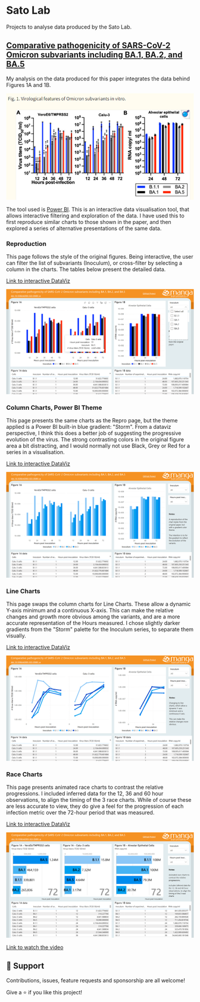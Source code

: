 # Sato Lab
Projects to analyse data produced by the Sato Lab.

## [Comparative pathogenicity of SARS-CoV-2 Omicron subvariants including BA.1, BA.2, and BA.5](https://doi.org/10.1038/s42003-023-05081-w)

My analysis on the data produced for this paper integrates the data behind Figures 1A and 1B.

![Figures 1A and 1B](https://github.com/Mike-Honey/Sato-Lab/raw/main/doi.org%2010.1038%20s42003-023-05081-w%20Comparative%20pathogenicity%20of%20SARS-CoV-2%20Omicron%20subvariants%20including%20BA.1%2C%20BA.2%2C%20and%20BA.5/doi.org-10.1038%20s42003-023-05081-w-Figure-1-A-and-B.png)

The tool used is [Power BI](https://powerbi.microsoft.com/). This is an interactive data visualisation tool, that allows interactive filtering and exploration of the data.  I have used this to first reproduce similar charts to those shown in the paper, and then explored a series of alternative presentations of the same data.

### Reproduction

This page follows the style of the original figures. Being interactive, the user can filter the list of subvariants (Inoculum), or cross-filter by selecting a column in the charts. The tables below present the detailed data.

[Link to interactive DataViz](https://app.powerbi.com/view?r=eyJrIjoiYmI2Njc0YmQtYjgwNS00YWExLWIxNjItM2MyZGQ0NmFmYmE0IiwidCI6ImRjMWYwNGY1LWMxZTUtNDQyOS1hODEyLTU3OTNiZTQ1YmY5ZCIsImMiOjEwfQ%3D%3D&pageName=32037d60b8a6d4117483)

[![Click to view and interact with the report](https://github.com/Mike-Honey/Sato-Lab/raw/main/doi.org%2010.1038%20s42003-023-05081-w%20Comparative%20pathogenicity%20of%20SARS-CoV-2%20Omicron%20subvariants%20including%20BA.1%2C%20BA.2%2C%20and%20BA.5/repro.png)](https://app.powerbi.com/view?r=eyJrIjoiYmI2Njc0YmQtYjgwNS00YWExLWIxNjItM2MyZGQ0NmFmYmE0IiwidCI6ImRjMWYwNGY1LWMxZTUtNDQyOS1hODEyLTU3OTNiZTQ1YmY5ZCIsImMiOjEwfQ%3D%3D&pageName=32037d60b8a6d4117483)

### Column Charts, Power BI Theme

This page presents the same charts as the Repro page, but the theme applied is a Power BI built-in blue gradient: "Storm". From a dataviz perspective, I think this does a better job of suggesting the progressive evolution of the virus. The strong contrasting colors in the original figure area a bit distracting, and I would normally not use Black, Grey or Red for a series in a visualisation.

[Link to interactive DataViz](https://app.powerbi.com/view?r=eyJrIjoiYmI2Njc0YmQtYjgwNS00YWExLWIxNjItM2MyZGQ0NmFmYmE0IiwidCI6ImRjMWYwNGY1LWMxZTUtNDQyOS1hODEyLTU3OTNiZTQ1YmY5ZCIsImMiOjEwfQ%3D%3D&pageName=56b4855092b70698555d)

[![Click to view and interact with the report](https://github.com/Mike-Honey/Sato-Lab/raw/main/doi.org%2010.1038%20s42003-023-05081-w%20Comparative%20pathogenicity%20of%20SARS-CoV-2%20Omicron%20subvariants%20including%20BA.1%2C%20BA.2%2C%20and%20BA.5/column-charts.png)](https://app.powerbi.com/view?r=eyJrIjoiYmI2Njc0YmQtYjgwNS00YWExLWIxNjItM2MyZGQ0NmFmYmE0IiwidCI6ImRjMWYwNGY1LWMxZTUtNDQyOS1hODEyLTU3OTNiZTQ1YmY5ZCIsImMiOjEwfQ%3D%3D&pageName=56b4855092b70698555d)


### Line Charts

This page swaps the column charts for Line Charts. These allow a dynamic Y-axis minimum and a continuous X-axis. This can make the relative changes and growth more obvious among the variants, and are a more accurate representation of the Hours measured.  I chose slightly darker gradients from the "Storm" palette for the Inoculum series, to separate them visually.

[Link to interactive DataViz](https://app.powerbi.com/view?r=eyJrIjoiYmI2Njc0YmQtYjgwNS00YWExLWIxNjItM2MyZGQ0NmFmYmE0IiwidCI6ImRjMWYwNGY1LWMxZTUtNDQyOS1hODEyLTU3OTNiZTQ1YmY5ZCIsImMiOjEwfQ%3D%3D&pageName=6a66623c37b940635209)

[![Click to view and interact with the report](https://github.com/Mike-Honey/Sato-Lab/raw/main/doi.org%2010.1038%20s42003-023-05081-w%20Comparative%20pathogenicity%20of%20SARS-CoV-2%20Omicron%20subvariants%20including%20BA.1%2C%20BA.2%2C%20and%20BA.5/line-charts.png)](https://app.powerbi.com/view?r=eyJrIjoiYmI2Njc0YmQtYjgwNS00YWExLWIxNjItM2MyZGQ0NmFmYmE0IiwidCI6ImRjMWYwNGY1LWMxZTUtNDQyOS1hODEyLTU3OTNiZTQ1YmY5ZCIsImMiOjEwfQ%3D%3D&pageName=6a66623c37b940635209)


### Race Charts

This page presents animated race charts to contrast the relative progressions. I included inferred data for the 12, 36 and 60 hour observations, to align the timing of the 3 race charts.  While of course these are less accurate to view, they do give a feel for the progression of each infection metric over the 72-hour period that was measured.

[Link to interactive DataViz](https://app.powerbi.com/view?r=eyJrIjoiYmI2Njc0YmQtYjgwNS00YWExLWIxNjItM2MyZGQ0NmFmYmE0IiwidCI6ImRjMWYwNGY1LWMxZTUtNDQyOS1hODEyLTU3OTNiZTQ1YmY5ZCIsImMiOjEwfQ%3D%3D&pageName=06c4732f54588ca041cb)

[![Click to view and interact with the report](https://github.com/Mike-Honey/Sato-Lab/raw/main/doi.org%2010.1038%20s42003-023-05081-w%20Comparative%20pathogenicity%20of%20SARS-CoV-2%20Omicron%20subvariants%20including%20BA.1%2C%20BA.2%2C%20and%20BA.5/race-charts.png)](https://app.powerbi.com/view?r=eyJrIjoiYmI2Njc0YmQtYjgwNS00YWExLWIxNjItM2MyZGQ0NmFmYmE0IiwidCI6ImRjMWYwNGY1LWMxZTUtNDQyOS1hODEyLTU3OTNiZTQ1YmY5ZCIsImMiOjEwfQ%3D%3D&pageName=06c4732f54588ca041cb)

[Link to watch the video](https://youtube.com/shorts/oYO7rDfD7oU)

## 🤝 Support

Contributions, issues, feature requests and sponsorship are all welcome!

Give a ⭐️ if you like this project!
